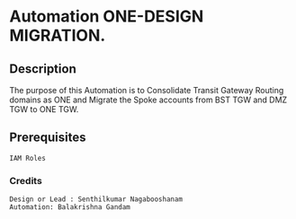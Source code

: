 # Automation ONE-DESIGN MIGRATION.
## Description
The purpose of this Automation is to Consolidate Transit Gateway Routing domains as ONE and Migrate the Spoke accounts from BST TGW and DMZ TGW to ONE TGW.
## Prerequisites
    IAM Roles

### Credits 
    Design or Lead : Senthilkumar Nagabooshanam
    Automation: Balakrishna Gandam
